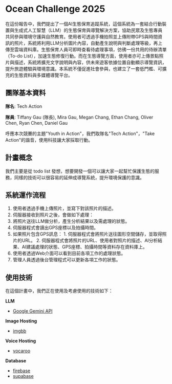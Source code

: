 # Ocean Challenge 2025

在這份報告中，我們提出了一個AI生態保育追蹤系統，這個系統為一套結合行動裝置與生成式人工智慧（LLM）的生態保育與導覽解決方案，協助民眾及生態專員共同參與環境守護與自然教育。使用者可透過手機拍照並上傳附帶GPS與時間資訊的照片，系統將利用LLM分析圖片內容，自動產生說明與判斷處理等級，再上傳至雲端資料庫。生態保育人員可即時查看待處理事項，彷彿一份共用的待辦清單（To-do List），加速生態修復行動。而在生態導覽方面，使用者亦可上傳景點照片與描述，系統將擴充文字說明與內容，供未來遊客依據位置自動顯示導覽資訊，提升旅遊體驗與環境意識。本系統不僅促進社會參與，也建立了一套低門檻、可擴充的生態資料與多媒體導覽平台。

## 團隊基本資料

**隊名**: Tech Action

**隊員**: Tiffany Gau (隊長), Mira Gau, Megan Chang, Ethan Chang, Oliver Chen, Ryan Chen, Daniel Gau

呼應本次競賽的主題"Youth in Action"，我們取隊名"Tech Action"，"Take Action"的諧音，使用科技讓大家採取行動。

## 計畫概念

我們主要是從 todo list 發想，想要開發一個可以讓大家一起幫忙保護生態的服務，同樣的技術可以很容易的延伸成導覽系統，提升環境保護的意識。

## 系統運作流程

1. 使用者透過手機上傳照片，並寫下對該照片的描述。
2. 伺服器接收到照片之後，會做如下處理：
  1. 將照片送往LLM做分析，產生分析結果以及需處理的狀態。
  2. 伺服器程式會讀出GPS座標以及拍攝時間。
  3. 如果照片包含GPS訊息：
    1. 伺服器程式會將照片送往圖形空間儲存，並取得照片的URL。
    2. 伺服器程式會將照片的URL、使用者對照片的描述、AI分析結果、AI建議處理的狀態、GPS座標、拍攝時間等資料存在資料庫上。
3. 使用者透過Web介面可以看到目前各項工作的處理狀態。
4. 管理人員透過後台管理程式可以更新各項工作的狀態。



## 使用技術

在這個計畫中，我們正在使用及考慮使用的技術如下：

**LLM**

* [Google Gemini API](https://aistudio.google.com/)

**Image Hosting**

* [imgbb](https://imgbb.com/)

**Voice Hosting**

* [vocaroo](https://vocaroo.com/)

**Database**

* [firebase](https://firebase.google.com/)
* [supabase](https://supabase.com/)

